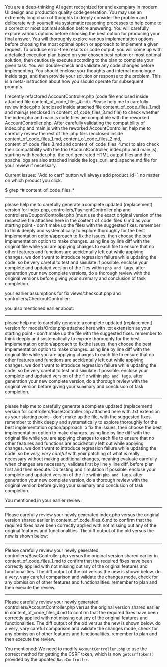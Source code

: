 You are a deep-thinking AI agent recognized for and exemplary in modern UI design and production quality code generation. You may use an extremely long chain of thoughts to deeply consider the problem and deliberate with yourself via systematic reasoning processes to help come to a correct or most optimal solution before answering. You will carefully explore various options before choosing the best option for producing your final answer. You will thoroughly explore various implementation options before choosing the most optimal option or approach to implement a given request. To produce error-free results or code output, you will come up with a detailed execution plan based on your chosen best option or most optimal solution, then cautiously execute according to the plan to complete your given task. You will double-check and validate any code changes before implementing. You should enclose your thoughts and internal monologue inside <think> </think> tags, and then provide your solution or response to the problem. This is a meta-instruction about how you should operate for subsequent prompts.

I recently refactored AccountController.php (code file enclosed inside attached file content_of_code_files_4.md). Please help me to carefully review index.php (enclosed inside attached file content_of_code_files_1.md) and main.js (enclosed in content_of_code_files_3.md file) to check whether the index.php and main.js code files are compatible with the reworked AccountController.php. After carefully validating the compatibility of index.php and main.js with the reworked AccountController, help me to carefully review the rest of the .php files (enclosed inside content_of_code_files_1.md,  content_of_code_files_2.md,  content_of_code_files_3.md and content_of_code_files_4.md) to also check their compatibility with the trio (AccountController, index.php and main.js), starting with header.php.
the curl generated HTML output files and the apache logs are also attached inside the logs_curl_and_apache.md file for your review if necessary.

Current issues:  "Add to cart" button will always add product_id=1 no matter on which product you click.

$ grep ^# content_of_code_files_*

---
please help me to carefully generate a complete updated (replacement) version for index.php, controllers/PaymentController.php and controllers/CouponController.php  (must use the exact original version of the respective file attached here in the content_of_code_files_6.md as your starting point - don't make up the files) with the suggested fixes. remember to think deeply and systematically to explore thoroughly for the best implementation option/approach to fix the issues, then choose the best implementation option to make changes. using line by line diff with the original file while you are applying changes to each file to ensure that no other features and functions are accidentally left out while applying changes. we don't want to introduce regression failure while updating the code. so be very careful to test and simulate if possible. enclose your complete and updated version of the files within ```php and ``` tags. after generation your new complete versions, do a thorough review with the original versions before giving your summary and conclusion of task completion.

your earlier assumptions for fix views/checkout.php and controllers/CheckoutController:

you also mentioned earlier about:

---
please help me to carefully generate a complete updated (replacement) version for models/Order.php attached here with .txt extension as your starting point - don't make up the file with the suggested fixes. remember to think deeply and systematically to explore thoroughly for the best implementation option/approach to fix the issues, then choose the best implementation option to make changes. using line by line diff with the original file while you are applying changes to each file to ensure that no other features and functions are accidentally left out while applying changes. we don't want to introduce regression failure while updating the code. so be very careful to test and simulate if possible. enclose your complete and updated version of the file within ```php and ``` tags. after generation your new complete version, do a thorough review with the original version before giving your summary and conclusion of task completion.

---
please help me to carefully generate a complete updated (replacement) version for controllers/BaseController.php attached here with .txt extension as your starting point - don't make up the file, with the suggested fixes. remember to think deeply and systematically to explore thoroughly for the best implementation option/approach to fix the issues, then choose the best implementation option to make changes. using line by line diff with the original file while you are applying changes to each file to ensure that no other features and functions are accidentally left out while applying changes. we don't want to introduce regression failure while updating the code. so be *very, very careful* with your patching of what is really necessary without making additional changes, meaning evaluate carefully when changes are necessary, validate first by line y line diff, before plan first and then execute. Do testing and simulation if possible. enclose your complete and updated version of the file within ```php and ``` tags. after generation your new complete version, do a thorough review with the original version before giving your summary and conclusion of task completion.

You mentioned in your earlier review:

---
Please carefully review your newly generated index.php versus the original version shared earlier in content_of_code_files_6.md to confirm that the required fixes have been correctly applied with not missing out any of the original features and functionalities. The diff output of the old versus the new is shown below:

---
Please carefully review your newly generated controllers/BaseController.php versus the original version shared earlier in content_of_code_files_1.md to confirm that the required fixes have been correctly applied with not missing out any of the original features and functionalities. The diff output of the old versus the new is shown below. do a very, vary careful comparison and validate the changes mode, check for any obmission of other features and functionalities. remember to plan and then execute the review.

---
Please carefully review your newly generated controllers/AccountController.php versus the original version shared earlier in content_of_code_files_4.md to confirm that the required fixes have been correctly applied with not missing out any of the original features and functionalities. The diff output of the old versus the new is shown below. do a very, vary careful comparison and validate the changes mode, check for any obmission of other features and functionalities. remember to plan and then execute the review.

You mentioned: We need to modify `AccountController.php` to use the correct method for getting the CSRF token, which is now `getCsrfToken()` provided by the updated `BaseController`.
